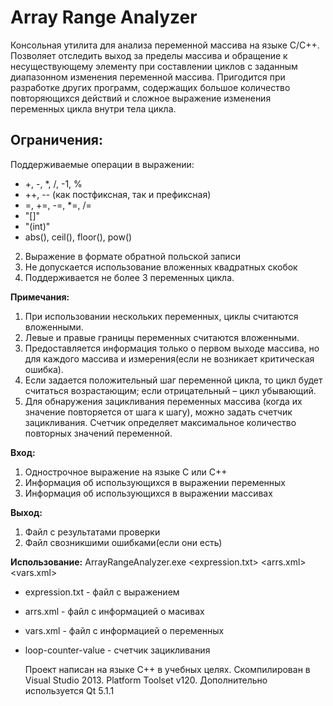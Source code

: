 # Array Range Analyzer #

Консольная утилита для анализа переменной массива на языке С/С++.   
Позволяет отследить выход за пределы массива и обращение к несуществующему элементу при составлении циклов с заданным диапазонном изменения переменной массива. 
Пригодится при разработке других программ, содержащих большое количество повторяющихся действий и сложное выражение изменения переменных цикла внутри тела цикла.

## Ограничения: ##

Поддерживаемые операции в выражении:
* +, -, *, /, -1, %  
* ++, -- (как постфиксная, так и префиксная)  
* =, +=, -=, *=, /=  
* "[]"  
* "(int)"   
* abs(), ceil(), floor(), pow()  

2. Выражение в формате обратной польской записи
3. Не допускается использование вложенных квадратных скобок
4. Поддерживается не более 3 переменных цикла.

**Примечания:**

1. При использовании нескольких переменных, циклы считаются вложенными.
2. Левые и правые границы переменных считаются вложенными.
3. Предоставляется информация только о первом выходе массива, но для каждого массива и измерения(если не возникает критическая ошибка).
4. Если задается положительный шаг переменной цикла, то цикл будет считаться возрастающим; если отрицательный – цикл убывающий.
5. Для обнаружения зацикливания переменных массива (когда их значение повторяется от шага к шагу), можно задать счетчик зацикливания. Счетчик определяет максимальное количество повторных значений переменной.

**Вход:**
1. Однострочное выражение на языке C или С++
2. Информация об использующихся в выражении переменных
3. Информация об использующихся в выражении массивах

**Выход:**
1. Файл с результатами проверки
2. Файл свозникшими ошибками(если они есть)

**Использование:**
ArrayRangeAnalyzer.exe <expression.txt> <arrs.xml> <vars.xml> <loop-counter-value>
- expression.txt - файл с выражением
- arrs.xml - файл с информацией о масивах
- vars.xml - файл с информацией о переменных
- loop-counter-value - счетчик зацикливания
  
  Проект написан на языке C++ в учебных целях. Скомпилирован в Visual Studio 2013. Platform Toolset v120. Дополнительно используется Qt 5.1.1
